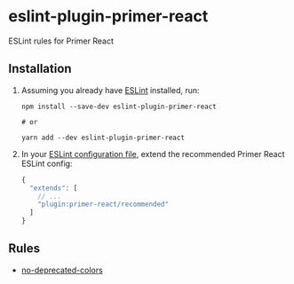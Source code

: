 # eslint-plugin-primer-react

ESLint rules for Primer React

## Installation

1. Assuming you already have [ESLint](https://www.npmjs.com/package/eslint) installed, run:

   ```shell
   npm install --save-dev eslint-plugin-primer-react

   # or
   
   yarn add --dev eslint-plugin-primer-react
   ```

2. In your [ESLint configuration file](https://eslint.org/docs/user-guide/configuring/configuration-files), extend the recommended Primer React ESLint config:

   ```js
   {
     "extends": [
       // ...
       "plugin:primer-react/recommended"
     ]
   }
   ```

## Rules

- [no-deprecated-colors](https://github.com/primer/eslint-plugin-primer-react/blob/main/docs/rules/no-deprecated-colors.md)
